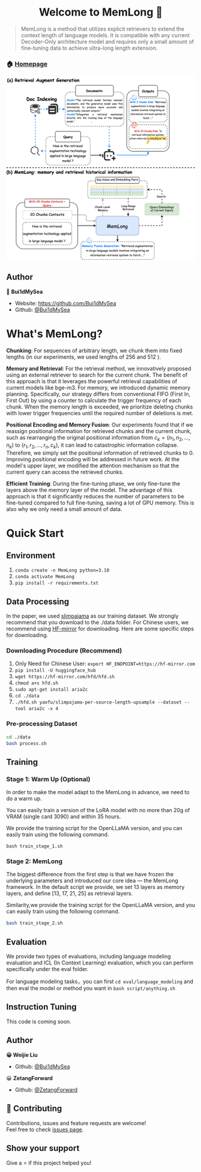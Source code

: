 <h1 align="center">Welcome to MemLong 👋</h1>

> MemLong is a method that utilizes explicit retrievers to extend the context length of language models. It is compatible with any current Decoder-Only architecture model and requires only a small amount of fine-tuning data to achieve ultra-long length extension. 

### 🏠 [Homepage](https://github.com/Bui1dMySea/MemLong)
![MemLong](./asset/illustration.png)
## Author

👤 **Bui1dMySea**

* Website: https://github.com/Bui1dMySea
* Github: [@Bui1dMySea](https://github.com/Bui1dMySea)

# What's MemLong?
**Chunking**: For sequences of arbitrary length, we chunk them into fixed lengths (in our experiments, we used lengths of 256 and 512  ).  

**Memory and Retrieval**: For the retrieval method, we innovatively proposed using an external retriever to search for the current chunk. The benefit of this approach is that it leverages the powerful retrieval capabilities of current models like bge-m3. For memory, we introduced dynamic memory planning. Specifically, our strategy differs from conventional FIFO (First In, First Out) by using a counter to calculate the trigger frequency of each chunk. When the memory length is exceeded, we prioritize deleting chunks with lower trigger frequencies until the required number of deletions is met.       

**Positional Encoding and Memory Fusion**: Our experiments found that if we reassign positional information for retrieved chunks and the current chunk, such as rearranging the original positional information from $c_k=(n_1,n_2,...,n_k)$ to $(r_1,r_2,...,r_n,c_k)$, it can lead to catastrophic information collapse. Therefore, we simply set the positional information of retrieved chunks to 0. Improving positional encoding will be addressed in future work. At the model's upper layer, we modified the attention mechanism so that the current query can access the retrieved chunks.     

**Efficient Training**: During the fine-tuning phase, we only fine-tune the layers above the memory layer of the model. The advantage of this approach is that it significantly reduces the number of parameters to be fine-tuned compared to full fine-tuning, saving a lot of GPU memory. This is also why we only need a small amount of data. 

# Quick Start

## Environment
1. `conda create -n MemLong python=3.10`
2. `conda activate MemLong`
3. `pip install -r requirements.txt`

## Data Processing

In the paper, we used [slimpajama](https://huggingface.co/datasets/yaofu/slimpajama-per-source-length-upsample) as our training dataset. We strongly recommend that you download to the ./data folder. For Chinese users, we recommend using [HF-mirror](https://hf-mirror.com) for downloading. Here are some specific steps for downloading.

### Downloading Procedure (Recommend)

1. Only Need for Chinese User: `export HF_ENDPOINT=https://hf-mirror.com` 
2. `pip install -U huggingface_hub`
3. `wget https://hf-mirror.com/hfd/hfd.sh`
4. `chmod a+x hfd.sh`
5. `sudo apt-get install aria2c`
6. `cd ./data`
7. `./hfd.sh yaofu/slimpajama-per-source-length-upsample --dataset --tool aria2c -x 4`

### Pre-processing Dataset

```bash
cd ./data
bash process.sh
```

## Training

### Stage 1: Warm Up (Optional)

In order to make the model adapt to the MemLong in advance, we need to do a warm up. 

You can easily train a version of the LoRA model with no more than 20g of VRAM (single card 3090) and within 35 hours.

We provide the training script for the OpenLLaMA version, and you can easily train using the following command.

```
bash train_stage_1.sh
```

### Stage 2:  MemLong 

The biggest difference from the first step is that we have frozen the underlying parameters and introduced our core idea — the MemLong framework. In the default script we provide, we set 13 layers as memory layers, and define [13, 17, 21, 25] as retrieval layers.

Similarity,we provide the training script for the OpenLLaMA version, and you can easily train using the following command.

```bash
bash train_stage_2.sh
```



## Evaluation

We provide two types of evaluations, including language modeling evaluation and ICL (In Context Learning) evaluation, which you can perform specifically under the eval folder.

For language modeling tasks，you can first `cd eval/language_modeling` and then eval the model or method you want in `bash script/anything.sh` 

## Instruction Tuning
This code is coming soon.

## Author

**😀 Weijie Liu**

* Github: [@Bui1dMySea](https://github.com/Bui1dMySea)

😀 **ZetangForward**

- Github: [@ZetangForward](https://github.com/ZetangForward)

## 🤝 Contributing

Contributions, issues and feature requests are welcome!<br />Feel free to check [issues page](https://github.com/Bui1dMySea/MemLong/issues). 

## Show your support

Give a ⭐️ if this project helped you!